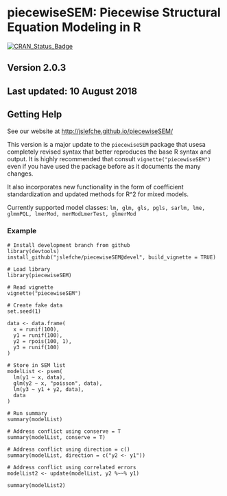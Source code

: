 # piecewiseSEM: Piecewise Structural Equation Modeling in R
[![CRAN\_Status\_Badge](http://www.r-pkg.org/badges/version/piecewiseSEM)](https://cran.r-project.org/package=piecewiseSEM)

## Version 2.0.3
## Last updated: 10 August 2018

## Getting Help
See our website at http://jslefche.github.io/piecewiseSEM/
  
This version is a major update to the `piecewiseSEM` package that usesa completely revised syntax that better reproduces the base R syntax and output. It is highly recommended that consult `vignette("piecewiseSEM")` even if you have used the package before as it documents the many changes.

It also incorporates new functionality in the form of coefficient standardization and updated methods for R^2 for mixed models.

Currently supported model classes: `lm, glm, gls, pgls, sarlm, lme, glmmPQL, lmerMod, merModLmerTest, glmerMod`

### Example
```
# Install development branch from github
library(devtools)
install_github("jslefche/piecewiseSEM@devel", build_vignette = TRUE)

# Load library
library(piecewiseSEM)

# Read vignette
vignette("piecewiseSEM")

# Create fake data
set.seed(1)

data <- data.frame(
  x = runif(100),
  y1 = runif(100),
  y2 = rpois(100, 1),
  y3 = runif(100)
)

# Store in SEM list
modelList <- psem(
  lm(y1 ~ x, data),
  glm(y2 ~ x, "poisson", data),
  lm(y3 ~ y1 + y2, data),
  data
)

# Run summary
summary(modelList)

# Address conflict using conserve = T
summary(modelList, conserve = T)

# Address conflict using direction = c()
summary(modelList, direction = c("y2 <- y1"))

# Address conflict using correlated errors
modelList2 <- update(modelList, y2 %~~% y1)

summary(modelList2)
```
